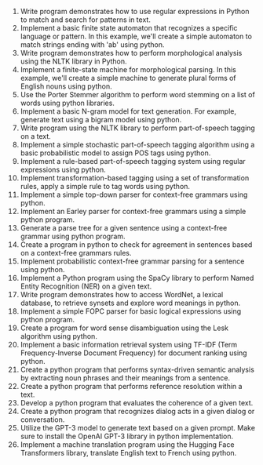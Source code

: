 1. Write program demonstrates how to use regular expressions in Python to match and search for
patterns in text.
2. Implement a basic finite state automaton that recognizes a specific language or pattern. In this
example, we'll create a simple automaton to match strings ending with &#39;ab&#39; using python.
3. Write program demonstrates how to perform morphological analysis using the NLTK library in
Python.
4. Implement a finite-state machine for morphological parsing. In this example, we&#39;ll create a
simple machine to generate plural forms of English nouns using python.
5. Use the Porter Stemmer algorithm to perform word stemming on a list of words using python
libraries.
6. Implement a basic N-gram model for text generation. For example, generate text using a bigram
model using python.
7. Write program using the NLTK library to perform part-of-speech tagging on a text.
8. Implement a simple stochastic part-of-speech tagging algorithm using a basic probabilistic
model to assign POS tags using python.
9. Implement a rule-based part-of-speech tagging system using regular expressions using python.
10. Implement transformation-based tagging using a set of transformation rules, apply a simple rule
to tag words using python.
11. Implement a simple top-down parser for context-free grammars using python.
12. Implement an Earley parser for context-free grammars using a simple python program.
13. Generate a parse tree for a given sentence using a context-free grammar using python program.
14. Create a program in python to check for agreement in sentences based on a context-free
grammars rules.
16. Implement probabilistic context-free grammar parsing for a sentence using python.
17. Implement a Python program using the SpaCy library to perform Named Entity Recognition
(NER) on a given text.
18. Write program demonstrates how to access WordNet, a lexical database, to retrieve synsets and
explore word meanings in python.
19. Implement a simple FOPC parser for basic logical expressions using python program.
20. Create a program for word sense disambiguation using the Lesk algorithm using python.
21. Implement a basic information retrieval system using TF-IDF (Term Frequency-Inverse
Document Frequency) for document ranking using python.
22. Create a python program that performs syntax-driven semantic analysis by extracting noun
phrases and their meanings from a sentence.
23. Create a python program that performs reference resolution within a text.
24. Develop a python program that evaluates the coherence of a given text.
25. Create a python program that recognizes dialog acts in a given dialog or conversation.
26. Utilize the GPT-3 model to generate text based on a given prompt. Make sure to install the
OpenAI GPT-3 library in python implementation.
27. Implement a machine translation program using the Hugging Face Transformers library,
translate English text to French using python.
